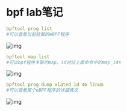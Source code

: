 # bpf lab笔记

```YAML
bpftool prog list
#可以查看当前挂载的eBPF程序
```

![img](https://infracreate.feishu.cn/space/api/box/stream/download/asynccode/?code=YjZiOWZkNDA3OTcwYTFiOWNhOTU4YjVmOTMwNzQ1ODJfM2dvdlhFdnhHT3M4bXpMMGxhV1dFNzRLT2cwTDBGQmpfVG9rZW46V3NDTGJIY0RIb2h4SkF4QWJoVGMxSFhsbkFPXzE3MjcwMDExMTA6MTcyNzAwNDcxMF9WNA)

```YAML
bpftool map list
#可以bpf程序关联的map，id对应上面命令中的map_ids
```

![img](https://infracreate.feishu.cn/space/api/box/stream/download/asynccode/?code=OGRjYjUwZDlhNWE4ZjE1NTJkZTA2NTAyY2U0MjQ0YTZfUTRJb3QzNFlIZHRVRmpBSnlCT3RXZUJ5d05iaGV1c21fVG9rZW46SUJLcGJ3blFNb2MwWDF4SUFZS2M2OGxKbkpkXzE3MjcwMDExMTA6MTcyNzAwNDcxMF9WNA)

```YAML
bpftool prog dump xlated id 46 linum
#可以查看某个eBPF程序的详细情况
```

![img](https://infracreate.feishu.cn/space/api/box/stream/download/asynccode/?code=ZGE1NDg2MzA5YTdhM2U1MWI1YzFjM2RjZTE1YzExNDZfQk5KM2s5RUR5SmpHMDdadzA1TWdacHRxSUNXOHI2R2VfVG9rZW46SjljVGJ0dHRDb0dRRG94bFBzWmN1RGhVbjBoXzE3MjcwMDExMTA6MTcyNzAwNDcxMF9WNA)